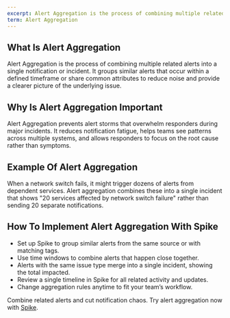 ```yaml
---
excerpt: Alert Aggregation is the process of combining multiple related alerts into a single notification or incident.
term: Alert Aggregation
---
```

## What Is Alert Aggregation

Alert Aggregation is the process of combining multiple related alerts into a single notification or incident. It groups similar alerts that occur within a defined timeframe or share common attributes to reduce noise and provide a clearer picture of the underlying issue.

## Why Is Alert Aggregation Important

Alert Aggregation prevents alert storms that overwhelm responders during major incidents. It reduces notification fatigue, helps teams see patterns across multiple systems, and allows responders to focus on the root cause rather than symptoms.

## Example Of Alert Aggregation

When a network switch fails, it might trigger dozens of alerts from dependent services. Alert aggregation combines these into a single incident that shows "20 services affected by network switch failure" rather than sending 20 separate notifications.

## How To Implement Alert Aggregation With Spike

- Set up Spike to group similar alerts from the same source or with matching tags.
- Use time windows to combine alerts that happen close together.
- Alerts with the same issue type merge into a single incident, showing the total impacted.
- Review a single timeline in Spike for all related activity and updates.
- Change aggregation rules anytime to fit your team’s workflow.

Combine related alerts and cut notification chaos. Try alert aggregation now with [Spike](https://app.spike.sh/signup).